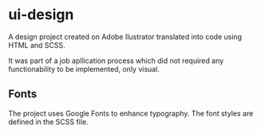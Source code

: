 # ui-design

A design project created on Adobe Ilustrator translated into code using HTML and SCSS.

It was part of a job apllication process which did not required any functionability to be implemented, only visual.  

## Fonts
The project uses Google Fonts to enhance typography. The font styles are defined in the SCSS file.
